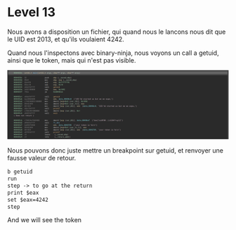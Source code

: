 # Level 13

Nous avons a disposition un fichier, qui quand nous le lancons nous dit que le UID est 2013, et qu'ils voulaient 4242.

Quand nous l'inspectons avec binary-ninja, nous voyons un call a getuid, ainsi que le token, mais qui n'est pas visible.

![first part](./binary_ninja.png)

Nous pouvons donc juste mettre un breakpoint sur getuid, et renvoyer une fausse valeur de retour.

```
b getuid
run
step -> to go at the return
print $eax
set $eax=4242
step
```

And we will see the token
